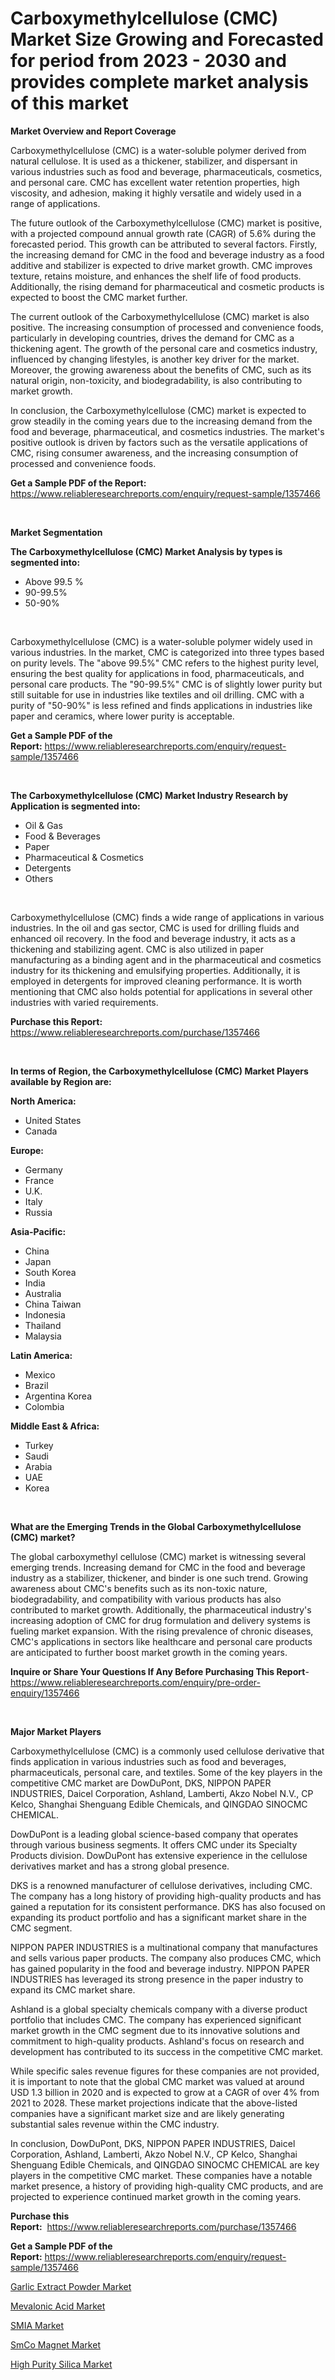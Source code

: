 <p><h1>Carboxymethylcellulose (CMC) Market Size Growing and Forecasted for period from 2023 - 2030 and provides complete market analysis of this market</h1></p><p><strong>Market Overview and Report Coverage</strong></p>
<p><p>Carboxymethylcellulose (CMC) is a water-soluble polymer derived from natural cellulose. It is used as a thickener, stabilizer, and dispersant in various industries such as food and beverage, pharmaceuticals, cosmetics, and personal care. CMC has excellent water retention properties, high viscosity, and adhesion, making it highly versatile and widely used in a range of applications.</p><p>The future outlook of the Carboxymethylcellulose (CMC) market is positive, with a projected compound annual growth rate (CAGR) of 5.6% during the forecasted period. This growth can be attributed to several factors. Firstly, the increasing demand for CMC in the food and beverage industry as a food additive and stabilizer is expected to drive market growth. CMC improves texture, retains moisture, and enhances the shelf life of food products. Additionally, the rising demand for pharmaceutical and cosmetic products is expected to boost the CMC market further.</p><p>The current outlook of the Carboxymethylcellulose (CMC) market is also positive. The increasing consumption of processed and convenience foods, particularly in developing countries, drives the demand for CMC as a thickening agent. The growth of the personal care and cosmetics industry, influenced by changing lifestyles, is another key driver for the market. Moreover, the growing awareness about the benefits of CMC, such as its natural origin, non-toxicity, and biodegradability, is also contributing to market growth.</p><p>In conclusion, the Carboxymethylcellulose (CMC) market is expected to grow steadily in the coming years due to the increasing demand from the food and beverage, pharmaceutical, and cosmetics industries. The market's positive outlook is driven by factors such as the versatile applications of CMC, rising consumer awareness, and the increasing consumption of processed and convenience foods.</p></p>
<p><strong>Get a Sample PDF of the Report:</strong> <a href="https://www.reliableresearchreports.com/enquiry/request-sample/1357466">https://www.reliableresearchreports.com/enquiry/request-sample/1357466</a></p>
<p>&nbsp;</p>
<p><strong>Market Segmentation</strong></p>
<p><strong>The Carboxymethylcellulose (CMC) Market Analysis by types is segmented into:</strong></p>
<p><ul><li>Above 99.5 %</li><li>90-99.5%</li><li>50-90%</li></ul></p>
<p>&nbsp;</p>
<p><p>Carboxymethylcellulose (CMC) is a water-soluble polymer widely used in various industries. In the market, CMC is categorized into three types based on purity levels. The "above 99.5%" CMC refers to the highest purity level, ensuring the best quality for applications in food, pharmaceuticals, and personal care products. The "90-99.5%" CMC is of slightly lower purity but still suitable for use in industries like textiles and oil drilling. CMC with a purity of "50-90%" is less refined and finds applications in industries like paper and ceramics, where lower purity is acceptable.</p></p>
<p><strong>Get a Sample PDF of the Report:</strong>&nbsp;<a href="https://www.reliableresearchreports.com/enquiry/request-sample/1357466">https://www.reliableresearchreports.com/enquiry/request-sample/1357466</a></p>
<p>&nbsp;</p>
<p><strong>The Carboxymethylcellulose (CMC) Market Industry Research by Application is segmented into:</strong></p>
<p><ul><li>Oil & Gas</li><li>Food & Beverages</li><li>Paper</li><li>Pharmaceutical & Cosmetics</li><li>Detergents</li><li>Others</li></ul></p>
<p>&nbsp;</p>
<p><p>Carboxymethylcellulose (CMC) finds a wide range of applications in various industries. In the oil and gas sector, CMC is used for drilling fluids and enhanced oil recovery. In the food and beverage industry, it acts as a thickening and stabilizing agent. CMC is also utilized in paper manufacturing as a binding agent and in the pharmaceutical and cosmetics industry for its thickening and emulsifying properties. Additionally, it is employed in detergents for improved cleaning performance. It is worth mentioning that CMC also holds potential for applications in several other industries with varied requirements.</p></p>
<p><strong>Purchase this Report:</strong>&nbsp; <a href="https://www.reliableresearchreports.com/purchase/1357466">https://www.reliableresearchreports.com/purchase/1357466</a></p>
<p>&nbsp;</p>
<p><strong>In terms of Region, the Carboxymethylcellulose (CMC) Market Players available by Region are:</strong></p>
<p>
    <p> <strong> North America: </strong>
        <ul>
            <li>United States</li>
            <li>Canada</li>
        </ul>
        </p> 
    <p> <strong> Europe: </strong>
        <ul>
            <li>Germany</li>
            <li>France</li>
            <li>U.K.</li>
            <li>Italy</li>
            <li>Russia</li>
        </ul>
        </p> 
    <p> <strong> Asia-Pacific: </strong>
        <ul>
            <li>China</li>
            <li>Japan</li>
            <li>South Korea</li>
            <li>India</li>
            <li>Australia</li>
            <li>China Taiwan</li>
            <li>Indonesia</li>
            <li>Thailand</li>
            <li>Malaysia</li>
        </ul>
        </p> 
    <p> <strong> Latin America: </strong>
        <ul>
            <li>Mexico</li>
            <li>Brazil</li>
            <li>Argentina Korea</li>
            <li>Colombia</li>
        </ul>
        </p> 
    <p> <strong> Middle East & Africa: </strong>
        <ul>
            <li>Turkey</li>
            <li>Saudi</li>
            <li>Arabia</li>
            <li>UAE</li>
            <li>Korea</li>
        </ul>
    </p>
    </p>
<p>&nbsp;</p>
<p><strong>What are the Emerging Trends in the Global Carboxymethylcellulose (CMC) market?</strong></p>
<p><p>The global carboxymethyl cellulose (CMC) market is witnessing several emerging trends. Increasing demand for CMC in the food and beverage industry as a stabilizer, thickener, and binder is one such trend. Growing awareness about CMC's benefits such as its non-toxic nature, biodegradability, and compatibility with various products has also contributed to market growth. Additionally, the pharmaceutical industry's increasing adoption of CMC for drug formulation and delivery systems is fueling market expansion. With the rising prevalence of chronic diseases, CMC's applications in sectors like healthcare and personal care products are anticipated to further boost market growth in the coming years.</p></p>
<p><strong>Inquire or Share Your Questions If Any Before Purchasing This Report</strong>- <a href="https://www.reliableresearchreports.com/enquiry/pre-order-enquiry/1357466">https://www.reliableresearchreports.com/enquiry/pre-order-enquiry/1357466</a></p>
<p>&nbsp;</p>
<p><strong>Major Market Players</strong></p>
<p><p>Carboxymethylcellulose (CMC) is a commonly used cellulose derivative that finds application in various industries such as food and beverages, pharmaceuticals, personal care, and textiles. Some of the key players in the competitive CMC market are DowDuPont, DKS, NIPPON PAPER INDUSTRIES, Daicel Corporation, Ashland, Lamberti, Akzo Nobel N.V., CP Kelco, Shanghai Shenguang Edible Chemicals, and QINGDAO SINOCMC CHEMICAL.</p><p>DowDuPont is a leading global science-based company that operates through various business segments. It offers CMC under its Specialty Products division. DowDuPont has extensive experience in the cellulose derivatives market and has a strong global presence.</p><p>DKS is a renowned manufacturer of cellulose derivatives, including CMC. The company has a long history of providing high-quality products and has gained a reputation for its consistent performance. DKS has also focused on expanding its product portfolio and has a significant market share in the CMC segment.</p><p>NIPPON PAPER INDUSTRIES is a multinational company that manufactures and sells various paper products. The company also produces CMC, which has gained popularity in the food and beverage industry. NIPPON PAPER INDUSTRIES has leveraged its strong presence in the paper industry to expand its CMC market share.</p><p>Ashland is a global specialty chemicals company with a diverse product portfolio that includes CMC. The company has experienced significant market growth in the CMC segment due to its innovative solutions and commitment to high-quality products. Ashland's focus on research and development has contributed to its success in the competitive CMC market.</p><p>While specific sales revenue figures for these companies are not provided, it is important to note that the global CMC market was valued at around USD 1.3 billion in 2020 and is expected to grow at a CAGR of over 4% from 2021 to 2028. These market projections indicate that the above-listed companies have a significant market size and are likely generating substantial sales revenue within the CMC industry.</p><p>In conclusion, DowDuPont, DKS, NIPPON PAPER INDUSTRIES, Daicel Corporation, Ashland, Lamberti, Akzo Nobel N.V., CP Kelco, Shanghai Shenguang Edible Chemicals, and QINGDAO SINOCMC CHEMICAL are key players in the competitive CMC market. These companies have a notable market presence, a history of providing high-quality CMC products, and are projected to experience continued market growth in the coming years.</p></p>
<p><strong>Purchase this Report:</strong>&nbsp;&nbsp;<a href="https://www.reliableresearchreports.com/purchase/1357466">https://www.reliableresearchreports.com/purchase/1357466</a></p>
<p></p>
<p><strong>Get a Sample PDF of the Report:</strong>&nbsp;<a href="https://www.reliableresearchreports.com/enquiry/request-sample/1357466">https://www.reliableresearchreports.com/enquiry/request-sample/1357466</a></p>
<p><p><a href="https://www.linkedin.com/pulse/garlic-extract-powder-market-research-report-unlocks-analysis-mxdmc/">Garlic Extract Powder Market</a></p><p><a href="https://medium.com/@bhumi.technologiesmumbai/mevalonic-acid-market-size-growth-forecast-2023-2030-806f4ad7a3e8">Mevalonic Acid Market</a></p><p><a href="https://www.linkedin.com/pulse/decoding-smia-market-deep-dive-latest-trends-segmentation-8hnlc/">SMIA Market</a></p><p><a href="https://medium.com/@hotspotvendor/smco-magnet-market-size-growth-forecast-2023-2030-7ca9ad4afc78">SmCo Magnet Market</a></p><p><a href="https://www.linkedin.com/pulse/high-purity-silica-market-share-amp-new-trends-analysis-gsjhc/">High Purity Silica Market</a></p></p>